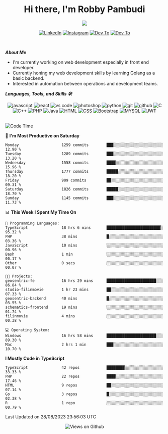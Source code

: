 <div align="center">
   <h1>Hi there, I'm Robby Pambudi </h1>

<img src="https://pronoun.cyou/x/y?subject=He&object=Him&height=20"> 
</div>

<p align='center'>
   <a href="https://www.linkedin.com/in/robbypambudi" target="_blank"><img src="https://img.shields.io/badge/LinkedIn-0077B5?style=for-the-badge&logo=linkedin&logoColor=white" alt="LinkedIn"></a>
   <a href="https://www.instagram.com/robbypambudi" target="_blank"><img src="https://img.shields.io/badge/Instagram-E4405F?style=for-the-badge&logo=instagram&logoColor=white" alt="Instagram"></a>
   <a href="https://dev.to/robbypambudi" target="_blank"><img src="https://img.shields.io/badge/dev.to-0A0A0A?style=for-the-badge&logo=dev.to&logoColor=white" alt="Dev To"></a>
   <a href="https://www.facebook.com/robbyulungpambudi" target="_blank"><img src="https://img.shields.io/badge/Facebook-1877F2?style=for-the-badge&logo=facebook&logoColor=white" alt="Dev To"></a>

</p> <p>
<br>
   
***About Me***
   
- I'm currently working on web development especially in front end developer.
- Currently honing my web development skills by learning Golang as a basic backend.
- Interested in automation between operations and development teams.
 
   
***Languages, Tools, and Skills 🛠***

   <div align="center">
   <img src="https://img.shields.io/badge/JavaScript-F7DF1E?style=for-the-badge&logo=javascript&logoColor=black" alt="javascript" />
      <img src="https://img.shields.io/badge/React-61DAFB?style=for-the-badge&logo=react&logoColor=black" alt="react" />
      <img src="https://img.shields.io/badge/vs%20code-007ACC?style=for-the-badge&logo=visual%20studio%20code&logoColor=white" alt="vs code" />
      <img src="https://img.shields.io/badge/adobe%20photoshop-31A8FF?style=for-the-badge&logo=adobe%20photoshop&logoColor=white" alt="photoshop" />
      <img src="https://img.shields.io/badge/python-3776AB?style=for-the-badge&logo=python&logoColor=white" alt="python" />
      <img src="https://img.shields.io/badge/Git-F05032?style=for-the-badge&logo=git&logoColor=white" alt="git" />
      <img src="https://img.shields.io/badge/GitHub-100000?style=for-the-badge&logo=github&logoColor=white" alt="github" />
      <img src="https://img.shields.io/badge/c-%2300599C.svg?style=for-the-badge&logo=c&logoColor=white" alt="C" />
      <img src="https://img.shields.io/badge/c++-%2300599C.svg?style=for-the-badge&logo=c%2B%2B&logoColor=white" alt="C++" />   
      <img src="https://img.shields.io/badge/PHP-777BB4?style=for-the-badge&logo=php&logoColor=white" alt="PHP" />
      <img src="https://img.shields.io/badge/Java-ED8B00?style=for-the-badge&logo=java&logoColor=white" alt="Java"/>
      <img src="https://img.shields.io/badge/HTML5-E34F26?style=for-the-badge&logo=html5&logoColor=white" alt="HTML" />
      <img src="https://img.shields.io/badge/CSS-239120?&style=for-the-badge&logo=css3&logoColor=white" alt ="CSS" />
      <img src="https://img.shields.io/badge/Bootstrap-563D7C?style=for-the-badge&logo=bootstrap&logoColor=white" alt="Bootstrap" />
      <img src="https://img.shields.io/badge/MySQL-00000F?style=for-the-badge&logo=mysql&logoColor=white" alt="MYSQL" />
      <img src="https://img.shields.io/badge/json%20web%20tokens-323330?style=for-the-badge&logo=json-web-tokens&logoColor=pink" alt="JWT" />
      
   </div><br>
   
<!--START_SECTION:waka-->
![Code Time](http://img.shields.io/badge/Code%20Time-1%2C023%20hrs%2027%20mins-blue)

📅 **I'm Most Productive on Saturday** 

```text
Monday                   1259 commits        ███░░░░░░░░░░░░░░░░░░░░░░   12.90 % 
Tuesday                  1289 commits        ███░░░░░░░░░░░░░░░░░░░░░░   13.20 % 
Wednesday                1558 commits        ████░░░░░░░░░░░░░░░░░░░░░   15.96 % 
Thursday                 1777 commits        █████░░░░░░░░░░░░░░░░░░░░   18.20 % 
Friday                   909 commits         ██░░░░░░░░░░░░░░░░░░░░░░░   09.31 % 
Saturday                 1826 commits        █████░░░░░░░░░░░░░░░░░░░░   18.70 % 
Sunday                   1145 commits        ███░░░░░░░░░░░░░░░░░░░░░░   11.73 % 
```


📊 **This Week I Spent My Time On** 

```text
💬 Programming Languages: 
TypeScript               18 hrs 6 mins       ████████████████████████░   95.32 % 
PHP                      38 mins             █░░░░░░░░░░░░░░░░░░░░░░░░   03.36 % 
JavaScript               10 mins             ░░░░░░░░░░░░░░░░░░░░░░░░░   00.96 % 
Bash                     1 min               ░░░░░░░░░░░░░░░░░░░░░░░░░   00.17 % 
Other                    0 secs              ░░░░░░░░░░░░░░░░░░░░░░░░░   00.07 % 

🐱‍💻 Projects: 
geosentric-fe            16 hrs 29 mins      ██████████████████████░░░   86.84 % 
studio-filinmovie        1 hr 23 mins        ██░░░░░░░░░░░░░░░░░░░░░░░   07.33 % 
geosentric-backend       40 mins             █░░░░░░░░░░░░░░░░░░░░░░░░   03.55 % 
schematics-frontend      19 mins             ░░░░░░░░░░░░░░░░░░░░░░░░░   01.74 % 
filinmovie               4 mins              ░░░░░░░░░░░░░░░░░░░░░░░░░   00.38 % 

💻 Operating System: 
Windows                  16 hrs 58 mins      ██████████████████████░░░   89.30 % 
Mac                      2 hrs 1 min         ███░░░░░░░░░░░░░░░░░░░░░░   10.70 % 
```

**I Mostly Code in TypeScript** 

```text
TypeScript               42 repos            ████████░░░░░░░░░░░░░░░░░   33.33 % 
PHP                      22 repos            ████░░░░░░░░░░░░░░░░░░░░░   17.46 % 
HTML                     9 repos             ██░░░░░░░░░░░░░░░░░░░░░░░   07.14 % 
Go                       3 repos             █░░░░░░░░░░░░░░░░░░░░░░░░   02.38 % 
R                        1 repo              ░░░░░░░░░░░░░░░░░░░░░░░░░   00.79 % 
```




 Last Updated on 28/08/2023 23:56:03 UTC
<!--END_SECTION:waka-->

<div align="center">
<img src="https://komarev.com/ghpvc/?username=robbypambudi&color=green" alt="Views on Github" />
</div>

